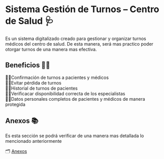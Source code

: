 # **Sistema Gestión de Turnos – Centro de Salud** 🩺  
Es un sistema digitalizado creado para gestionar y organizar turnos médicos del centro de salud. De esta manera, será mas practico poder otorgar turnos de una manera mas efectiva.
## Beneficios 💪🏻
👍🏻Confirmación de turnos a pacientes y médicos   
👍🏻Evitar pérdida de turnos  
👍🏻Historial de turnos de pacientes  
👍🏻Verificacar disponibilidad correcta de los especialistas  
👍🏻Datos personales completos de pacientes y médicos de manera protegida

## Anexos 📚
Es esta sección se podrá verificar de una manera mas detallada lo mencionado anteriormente   

🗂️ [Anexos](Anexo.md) 

